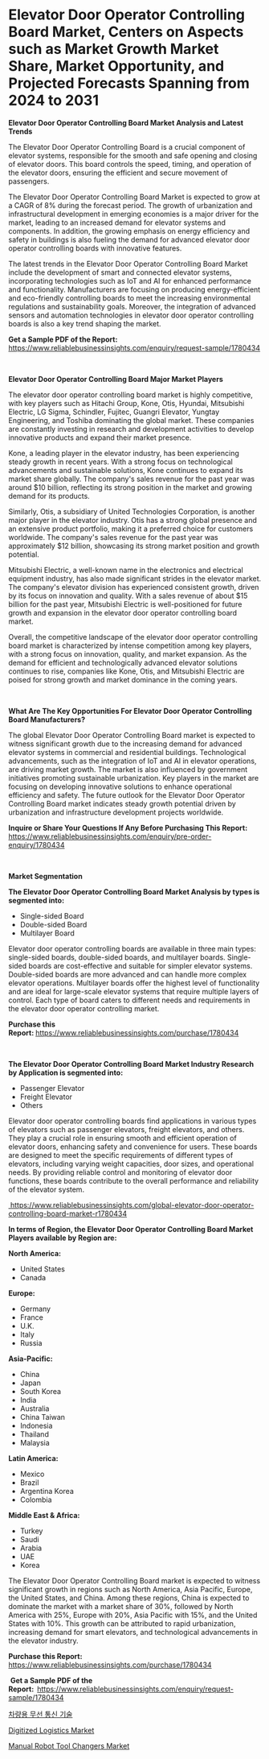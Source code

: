 <p><h1>Elevator Door Operator Controlling Board Market, Centers on Aspects such as Market Growth Market Share, Market Opportunity, and Projected Forecasts Spanning from 2024 to 2031</h1></p><p><strong>Elevator Door Operator Controlling Board Market Analysis and Latest Trends</strong></p>
<p><p>The Elevator Door Operator Controlling Board is a crucial component of elevator systems, responsible for the smooth and safe opening and closing of elevator doors. This board controls the speed, timing, and operation of the elevator doors, ensuring the efficient and secure movement of passengers.</p><p>The Elevator Door Operator Controlling Board Market is expected to grow at a CAGR of 8% during the forecast period. The growth of urbanization and infrastructural development in emerging economies is a major driver for the market, leading to an increased demand for elevator systems and components. In addition, the growing emphasis on energy efficiency and safety in buildings is also fueling the demand for advanced elevator door operator controlling boards with innovative features.</p><p>The latest trends in the Elevator Door Operator Controlling Board Market include the development of smart and connected elevator systems, incorporating technologies such as IoT and AI for enhanced performance and functionality. Manufacturers are focusing on producing energy-efficient and eco-friendly controlling boards to meet the increasing environmental regulations and sustainability goals. Moreover, the integration of advanced sensors and automation technologies in elevator door operator controlling boards is also a key trend shaping the market.</p></p>
<p><strong>Get a Sample PDF of the Report:&nbsp;</strong> <a href="https://www.reliablebusinessinsights.com/enquiry/request-sample/1780434">https://www.reliablebusinessinsights.com/enquiry/request-sample/1780434</a></p>
<p>&nbsp;</p>
<p><strong>Elevator Door Operator Controlling Board Major Market Players</strong></p>
<p><p>The elevator door operator controlling board market is highly competitive, with key players such as Hitachi Group, Kone, Otis, Hyundai, Mitsubishi Electric, LG Sigma, Schindler, Fujitec, Guangri Elevator, Yungtay Engineering, and Toshiba dominating the global market. These companies are constantly investing in research and development activities to develop innovative products and expand their market presence.</p><p>Kone, a leading player in the elevator industry, has been experiencing steady growth in recent years. With a strong focus on technological advancements and sustainable solutions, Kone continues to expand its market share globally. The company's sales revenue for the past year was around $10 billion, reflecting its strong position in the market and growing demand for its products.</p><p>Similarly, Otis, a subsidiary of United Technologies Corporation, is another major player in the elevator industry. Otis has a strong global presence and an extensive product portfolio, making it a preferred choice for customers worldwide. The company's sales revenue for the past year was approximately $12 billion, showcasing its strong market position and growth potential.</p><p>Mitsubishi Electric, a well-known name in the electronics and electrical equipment industry, has also made significant strides in the elevator market. The company's elevator division has experienced consistent growth, driven by its focus on innovation and quality. With a sales revenue of about $15 billion for the past year, Mitsubishi Electric is well-positioned for future growth and expansion in the elevator door operator controlling board market.</p><p>Overall, the competitive landscape of the elevator door operator controlling board market is characterized by intense competition among key players, with a strong focus on innovation, quality, and market expansion. As the demand for efficient and technologically advanced elevator solutions continues to rise, companies like Kone, Otis, and Mitsubishi Electric are poised for strong growth and market dominance in the coming years.</p></p>
<p>&nbsp;</p>
<p><strong>What Are The Key Opportunities For Elevator Door Operator Controlling Board Manufacturers?</strong></p>
<p><p>The global Elevator Door Operator Controlling Board market is expected to witness significant growth due to the increasing demand for advanced elevator systems in commercial and residential buildings. Technological advancements, such as the integration of IoT and AI in elevator operations, are driving market growth. The market is also influenced by government initiatives promoting sustainable urbanization. Key players in the market are focusing on developing innovative solutions to enhance operational efficiency and safety. The future outlook for the Elevator Door Operator Controlling Board market indicates steady growth potential driven by urbanization and infrastructure development projects worldwide.</p></p>
<p><strong>Inquire or Share Your Questions If Any Before Purchasing This Report:</strong> <a href="https://www.reliablebusinessinsights.com/enquiry/pre-order-enquiry/1780434">https://www.reliablebusinessinsights.com/enquiry/pre-order-enquiry/1780434</a></p>
<p>&nbsp;</p>
<p><strong>Market Segmentation</strong></p>
<p><strong>The Elevator Door Operator Controlling Board Market Analysis by types is segmented into:</strong></p>
<p><ul><li>Single-sided Board</li><li>Double-sided Board</li><li>Multilayer Board</li></ul></p>
<p><p>Elevator door operator controlling boards are available in three main types: single-sided boards, double-sided boards, and multilayer boards. Single-sided boards are cost-effective and suitable for simpler elevator systems. Double-sided boards are more advanced and can handle more complex elevator operations. Multilayer boards offer the highest level of functionality and are ideal for large-scale elevator systems that require multiple layers of control. Each type of board caters to different needs and requirements in the elevator door operator controlling market.</p></p>
<p><strong>Purchase this Report:&nbsp;</strong><a href="https://www.reliablebusinessinsights.com/purchase/1780434">https://www.reliablebusinessinsights.com/purchase/1780434</a></p>
<p>&nbsp;</p>
<p><strong>The Elevator Door Operator Controlling Board Market Industry Research by Application is segmented into:</strong></p>
<p><ul><li>Passenger Elevator</li><li>Freight Elevator</li><li>Others</li></ul></p>
<p><p>Elevator door operator controlling boards find applications in various types of elevators such as passenger elevators, freight elevators, and others. They play a crucial role in ensuring smooth and efficient operation of elevator doors, enhancing safety and convenience for users. These boards are designed to meet the specific requirements of different types of elevators, including varying weight capacities, door sizes, and operational needs. By providing reliable control and monitoring of elevator door functions, these boards contribute to the overall performance and reliability of the elevator system.</p></p>
<p><a href="https://www.reliablebusinessinsights.com/global-elevator-door-operator-controlling-board-market-r1780434">&nbsp;https://www.reliablebusinessinsights.com/global-elevator-door-operator-controlling-board-market-r1780434</a></p>
<p><strong>In terms of Region, the Elevator Door Operator Controlling Board Market Players available by Region are:</strong></p>
<p>
    <p> <strong> North America: </strong>
        <ul>
            <li>United States</li>
            <li>Canada</li>
        </ul>
        </p> 
    <p> <strong> Europe: </strong>
        <ul>
            <li>Germany</li>
            <li>France</li>
            <li>U.K.</li>
            <li>Italy</li>
            <li>Russia</li>
        </ul>
        </p> 
    <p> <strong> Asia-Pacific: </strong>
        <ul>
            <li>China</li>
            <li>Japan</li>
            <li>South Korea</li>
            <li>India</li>
            <li>Australia</li>
            <li>China Taiwan</li>
            <li>Indonesia</li>
            <li>Thailand</li>
            <li>Malaysia</li>
        </ul>
        </p> 
    <p> <strong> Latin America: </strong>
        <ul>
            <li>Mexico</li>
            <li>Brazil</li>
            <li>Argentina Korea</li>
            <li>Colombia</li>
        </ul>
        </p> 
    <p> <strong> Middle East & Africa: </strong>
        <ul>
            <li>Turkey</li>
            <li>Saudi</li>
            <li>Arabia</li>
            <li>UAE</li>
            <li>Korea</li>
        </ul>
    </p>
    </p>
<p><p>The Elevator Door Operator Controlling Board market is expected to witness significant growth in regions such as North America, Asia Pacific, Europe, the United States, and China. Among these regions, China is expected to dominate the market with a market share of 30%, followed by North America with 25%, Europe with 20%, Asia Pacific with 15%, and the United States with 10%. This growth can be attributed to rapid urbanization, increasing demand for smart elevators, and technological advancements in the elevator industry.</p></p>
<p><strong>Purchase this Report: </strong><a href="https://www.reliablebusinessinsights.com/purchase/1780434">https://www.reliablebusinessinsights.com/purchase/1780434</a></p>
<p>&nbsp;<strong>Get a Sample PDF of the Report:&nbsp;&nbsp;</strong><a href="https://www.reliablebusinessinsights.com/enquiry/request-sample/1780434">https://www.reliablebusinessinsights.com/enquiry/request-sample/1780434</a></p>
<p><strong></strong></p>
<p><p><a href="https://github.com/PercyHagernes9778/Market-Research-Report-List-2/blob/main/406304399475.md">차량용 무선 통신 기술</a></p><p><a href="https://view.publitas.com/reportprime-1/insights-into-digitized-logistics-market-share-and-competitive-landscape-for-period-from-2024-to-2031/">Digitized Logistics Market</a></p><p><a href="https://view.publitas.com/reportprime-1/global-manual-robot-tool-changers-market-size-share-analysis-by-product-type-by-application-by-region-forecasts-2024-2031/">Manual Robot Tool Changers Market</a></p></p>